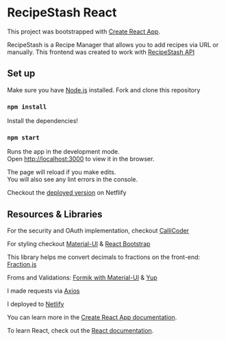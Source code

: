 # RecipeStash React

This project was bootstrapped with [Create React App](https://github.com/facebook/create-react-app).

RecipeStash is a Recipe Manager that allows you to add recipes via URL or manually. 
This frontend was created to work with [RecipeStash API](https://github.com/jasyl/recipe-stash-api)


## Set up

Make sure you have [Node.js](https://nodejs.org/en/) installed. 
Fork and clone this repository

### `npm install`

Install the dependencies!

### `npm start`

Runs the app in the development mode.\
Open [http://localhost:3000](http://localhost:3000) to view it in the browser.

The page will reload if you make edits.\
You will also see any lint errors in the console.


Checkout the [deployed version](https://my-recipe-stash.netlify.app/login) on Netflify 

## Resources & Libraries
For the security and OAuth implementation, checkout [CalliCoder](https://www.callicoder.com/spring-boot-security-oauth2-social-login-part-1/)

For styling checkout [Material-UI](https://material-ui.com/) & [React Bootstrap](https://react-bootstrap.github.io/)

This library helps me convert decimals to fractions on the front-end: [Fraction.js](https://github.com/infusion/Fraction.js/)

Froms and Validations: [Formik with Material-UI](https://formik.org/docs/examples/with-material-ui) & [Yup](https://github.com/jquense/yup)

I made requests via [Axios](https://github.com/axios/axios)

I deployed to [Netlify](https://www.netlify.com/blog/2016/07/22/deploy-react-apps-in-less-than-30-seconds/)

You can learn more in the [Create React App documentation](https://facebook.github.io/create-react-app/docs/getting-started).

To learn React, check out the [React documentation](https://reactjs.org/).



